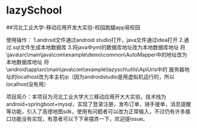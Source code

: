 # lazySchool
##河北工业大学-移动应用开发大实验-校园跑腿app易校园

使用操作：
    1.android文件通过android studio打开，java文件通过idea打开
    2.通过.sql文件生成本地数据库
    3.将java中yml的数据库地址改为本地数据库地址
    将 \java\src\main\java\com\example\demo\common\AutoMapper中的地址改为本地数据库地址
    将\android\app\src\main\java\com\example\lazysch\utils\ApiUrls中的
    服务器地址的localhost改为本主机ip（因为androidstudio是用虚拟机运行的，所以localhost没有用）
    
    
项目简介：本项目为河北工业大学大三移动应用开大大实验，技术栈为android+springboot+mysql，实现了登录注册，发布订单，骑手接单，消息提醒等功能，引入了高德地图sdk，使用有问题者可以改为正常输入，不过仍有许多接口功能没有实现，有意者可以下下来摆弄一下，欢迎提issue。
